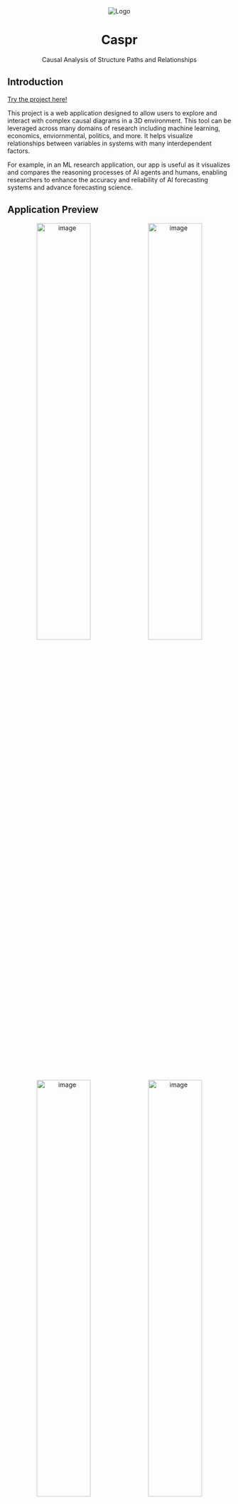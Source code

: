 <div align="center">
  <img alt="Logo" src="https://github.com/user-attachments/assets/93577115-6182-452d-8f28-8e5d0a618fcb">

  <h1>Caspr</h1>
  
  <p>
    Causal Analysis of Structure Paths and Relationships
  </p>
</div>

<!-- ABOUT THE PROJECT -->
## Introduction
[Try the project here!](https://caspr.vercel.app/)

This project is a web application designed to allow users to explore and interact with complex causal diagrams in a 3D environment. This tool can be leveraged across many domains of research including machine learning, economics, enviornmental, politics, and more. It helps visualize relationships between variables in systems with many interdependent factors.

For example, in an ML research application, our app is useful as it visualizes and compares the reasoning processes of AI agents and humans, enabling researchers to enhance the accuracy and reliability of AI forecasting systems and advance forecasting science.

## Application Preview

<p align="center">
  <img width="49%" alt="image" src="https://github.com/user-attachments/assets/00164608-852c-4eec-a541-c8545e65e418">
  <img width="49%" alt="image" src="https://github.com/user-attachments/assets/751138b8-bfae-464f-96b6-976353a611e8">
</p>

<p align="center">
  <img width="49%" alt="image" src="https://github.com/user-attachments/assets/10b8e4b6-5514-4f58-8fd7-f2d270f042c9">
  <img width="49%" alt="image" src="https://github.com/user-attachments/assets/8edcb52b-1f8b-4568-941d-b0a90ff60002">
</p>

## Key Features
- **Dynamic 3D Graph Visualization**: Our app brings causal diagrams to life! The 3D graph is generated dynamically from JSON data, where each node and edge represents crucial connections between elements. You can explore complex systems with ease.

- **Smooth Graph Interaction**: Navigate the graph in a fully immersive 3D space. Zoom, pan, and rotate the graph freely to explore relationships from every angle. It's simple and intuitive, letting you focus on discovering insights.

- **Node and Edge Information on Hover**: Curious about a specific node or edge? Just hover over it to see all the details, including node labels, categories, and edge relationships and strengths.
<div align="center">
 <img src="/images/connection_description.jpg" alt="Connection Description" width="40%" height="40%">
   <img src="/images/node_description.jpg" alt="Node Description" width="40%" height="40%">
 </div>

- **Powerful Filtering and Searching**: Customize your view with filtering based on connection strength, or search for nodes by name, category, or ID. The graph instantly adjusts to show exactly what you need.
<div align="center">
  <img src="/images/search.gif" alt="Node Description" width="60%" height="60%">
</div>

- **Connection Type and Direction Indicators**: Easily differentiate between causal and inhibitory connections using color-coded edges (black for causal, red for inhibitory), and follow the arrows to see the direction of influence between nodes.
<div align="center">
  <img src="/images/filtering_edges.gif" alt="Node Description" width="60%" height="50%">
</div>

- **Authentication and Permissions**: Securely log in to save and manage graphs.

- **Graph Uploading and Sharing**: Upload JSON files to create custom causal graphs and choose to share them publicly, keep them private, or share to specific emails.

- **Explore Page**: Browse and explore public graphs created by other users.

<!-- PARTNER INTRO -->
## Project Partner Introduction
This is an open source project built for the Machine Learning Group in the Department of Computer Science at the University of Toronto. The Department of Computer Science at the University of Toronto has several faculty members working in the area of machine learning, neural networks, statistical pattern recognition, probabilistic planning, and adaptive systems.
- **Sheldon Huang, Research Lead, Primary Contact**: huang@cs.toronto.edu
- **Yuchen Wang, Software Lead, Secondary Contact**: https://www.yuchenwyc.com/

<!-- RUNNING THE APPLICATION SECTION -->
## Running the Application

The application can be accessed in two ways:
1. **Live Deployment**: Use the [live deployment here](https://caspr.vercel.app/).
2. **Local Setup**: Follow these steps to run the application locally.

### Requirements
- **Node.js**: Install Node.js from the [official website](https://nodejs.org/en).
- **npm**: Comes with Node.js and is necessary for managing dependencies.

### Installation
- Clone the repository from the main branch:
  ```bash
  git clone https://github.com/csc301-2024-f/project-19-Machine-Learning-Group.git
  ```
- Navigate to the project directory:
  ```bash
  cd frontend
  ```
- Install dependencies:
  ```bash
  npm install
  ```
- Start the development server:
  ```bash
  npm run dev
  ```
- Access the app at [http://localhost:3000/](http://localhost:3000/).

### Building for Production
To prepare the app for production:
```bash
npm run build
```

### Testing
- Run the test: `npm test`

### Linting/formatting
- Lint the app: `npm run lint`
- Format with Prettier: `npx prettier --write .`

### External Dependencies and 3rd Party Software
Our project relies on several external dependencies and third-party libraries to enhance functionality and simplify development. Below is a summary of the key dependencies:
- **Next.js**: The React framework for building server-rendered and static web applications. It provides features like routing, server-side rendering, and static site generation.
  - [Next.js Documentation](https://nextjs.org/docs)
- **React**: A JavaScript library for building user interfaces, used as the core UI framework of the project.
  - [React Documentation](https://react.dev/learn)
- **Three.js**: A powerful JavaScript library for 3D graphics, used to render the 3D causal diagram.
  - [Three.js Documentation](https://threejs.org/docs/)
- **D3.js**: A library for manipulating documents based on data, used to handle graph layouts and positioning nodes in the visualization.
  - [D3.js Documentation](https://d3js.org/getting-started)
- **Chakra UI**: A simple, modular, and accessible component library that provides reusable UI components and styling for our frontend.
  - [Chakra UI Documentation](https://v2.chakra-ui.com/docs/components)
- **npm**: The Node package manager is used to manage the project’s dependencies and run scripts.
  - [npm Documentation](https://docs.npmjs.com/)

## Development Requirements
1. **Code Formatting**: Use Prettier for code formatting.
2. **Commit Standards**: Follow conventional commit standards to ensure clarity and consistency.
3. **Documentation**: Maintain detailed docstrings for all functions and files. Include `@param`, `@returns` entries alongside a description of the component.
4. **Branching Strategy**: Use a branching strategy with a prefix for the category and a name for the exact purpose of the branch. Such as `feature/<name>` or `fix/<name>` or `test/<name>`. Submit pull requests for 2-3 reviews before merging to main.

## Deployment and Github Workflow

Every update to the **main** branch goes through a series of verification and validation steps before mergeing. The Github workflow proceeds as follows
1. Identify new features and bug fixes
2. Create Jira ticket and determine designee and reviewers
3. Crate Feature or Bug Fix Branch
4. Initiate pull request and get at least 2 approvals
5. Merge into main

Due to permission conflicts, deployment is done on a identical forked, private repository. For every milestone a new deployment is created via Vercel. Vercel, automatically detects commits into desired branches and creates a separate deployment. Note, separate `.env` file are used to seggregate production and development environements and privacy policies were adjusted to account for the production domain.

## Licences
- This project is distributed under the MIT License. See LICENSE.txt for more information. 
- This license was chosen as it is a very permissive open-source license.  Anyone can use, modify, and distribute this project's code for any purpose, as long as they include the original license and copyright notice. This gives users and potential open-source developers a lot of freedom while providing minimal restrictions, encouraging wider adoption and collaboration.
